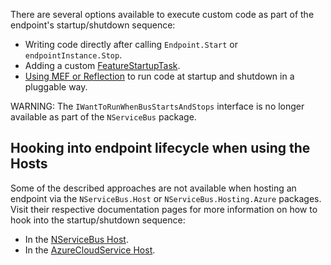 There are several options available to execute custom code as part of the endpoint's startup/shutdown sequence:

* Writing code directly after calling `Endpoint.Start` or `endpointInstance.Stop`.
* Adding a custom [FeatureStartupTask](/nservicebus/pipeline/features.md#feature-startup-tasks).
* [Using MEF or Reflection](/samples/plugin-based-config) to run code at startup and shutdown in a pluggable way.

WARNING: The `IWantToRunWhenBusStartsAndStops` interface is no longer available as part of the `NServiceBus` package.


## Hooking into endpoint lifecycle when using the Hosts

Some of the described approaches are not available when hosting an endpoint via the `NServiceBus.Host` or `NServiceBus.Hosting.Azure` packages. Visit their respective documentation pages for more information on how to hook into the startup/shutdown sequence:

 * In the [NServiceBus Host](/nservicebus/hosting/nservicebus-host/#when-endpoint-instance-starts-and-stops).
 * In the [AzureCloudService Host](/nservicebus/hosting/cloud-services-host/#when-endpoint-instance-starts-and-stops).
